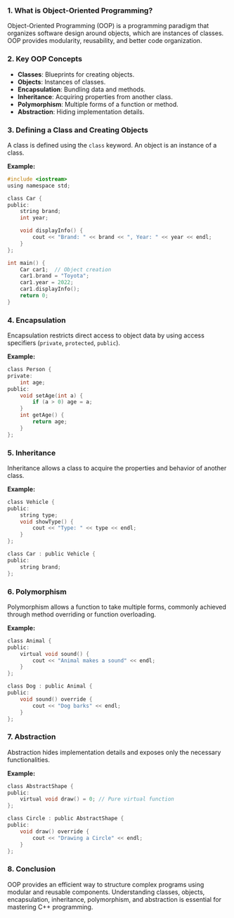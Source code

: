 ### 1. What is Object-Oriented Programming?
Object-Oriented Programming (OOP) is a programming paradigm that organizes software design around objects, which are instances of classes. OOP provides modularity, reusability, and better code organization.

### 2. Key OOP Concepts
- **Classes**: Blueprints for creating objects.
- **Objects**: Instances of classes.
- **Encapsulation**: Bundling data and methods.
- **Inheritance**: Acquiring properties from another class.
- **Polymorphism**: Multiple forms of a function or method.
- **Abstraction**: Hiding implementation details.

### 3. Defining a Class and Creating Objects
A class is defined using the `class` keyword. An object is an instance of a class.

**Example:**
```c
#include <iostream>
using namespace std;

class Car {
public:
    string brand;
    int year;

    void displayInfo() {
        cout << "Brand: " << brand << ", Year: " << year << endl;
    }
};

int main() {
    Car car1;  // Object creation
    car1.brand = "Toyota";
    car1.year = 2022;
    car1.displayInfo();
    return 0;
}
```

### 4. Encapsulation
Encapsulation restricts direct access to object data by using access specifiers (`private`, `protected`, `public`).

**Example:**
```c
class Person {
private:
    int age;
public:
    void setAge(int a) {
        if (a > 0) age = a;
    }
    int getAge() {
        return age;
    }
};
```

### 5. Inheritance
Inheritance allows a class to acquire the properties and behavior of another class.

**Example:**
```c
class Vehicle {
public:
    string type;
    void showType() {
        cout << "Type: " << type << endl;
    }
};

class Car : public Vehicle {
public:
    string brand;
};
```

### 6. Polymorphism
Polymorphism allows a function to take multiple forms, commonly achieved through method overriding or function overloading.

**Example:**
```c
class Animal {
public:
    virtual void sound() {
        cout << "Animal makes a sound" << endl;
    }
};

class Dog : public Animal {
public:
    void sound() override {
        cout << "Dog barks" << endl;
    }
};
```

### 7. Abstraction
Abstraction hides implementation details and exposes only the necessary functionalities.

**Example:**
```c
class AbstractShape {
public:
    virtual void draw() = 0; // Pure virtual function
};

class Circle : public AbstractShape {
public:
    void draw() override {
        cout << "Drawing a Circle" << endl;
    }
};
```

### 8. Conclusion
OOP provides an efficient way to structure complex programs using modular and reusable components. Understanding classes, objects, encapsulation, inheritance, polymorphism, and abstraction is essential for mastering C++ programming.